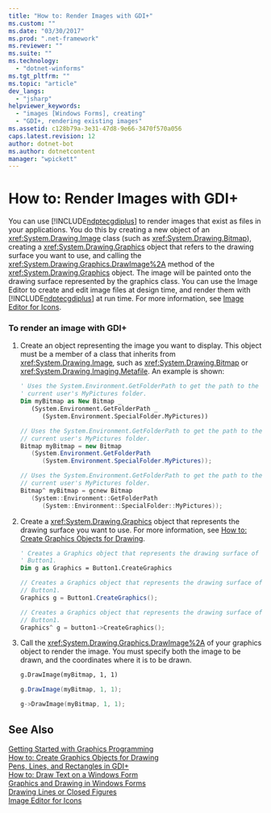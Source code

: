 ```yaml
---
title: "How to: Render Images with GDI+"
ms.custom: ""
ms.date: "03/30/2017"
ms.prod: ".net-framework"
ms.reviewer: ""
ms.suite: ""
ms.technology: 
  - "dotnet-winforms"
ms.tgt_pltfrm: ""
ms.topic: "article"
dev_langs: 
  - "jsharp"
helpviewer_keywords: 
  - "images [Windows Forms], creating"
  - "GDI+, rendering existing images"
ms.assetid: c128b79a-3e31-47d8-9e66-3470f570a056
caps.latest.revision: 12
author: dotnet-bot
ms.author: dotnetcontent
manager: "wpickett"
---
```

# How to: Render Images with GDI+
You can use [!INCLUDE[ndptecgdiplus](../../../../includes/ndptecgdiplus-md.md)] to render images that exist as files in your applications. You do this by creating a new object of an <xref:System.Drawing.Image> class (such as <xref:System.Drawing.Bitmap>), creating a <xref:System.Drawing.Graphics> object that refers to the drawing surface you want to use, and calling the <xref:System.Drawing.Graphics.DrawImage%2A> method of the <xref:System.Drawing.Graphics> object. The image will be painted onto the drawing surface represented by the graphics class. You can use the Image Editor to create and edit image files at design time, and render them with [!INCLUDE[ndptecgdiplus](../../../../includes/ndptecgdiplus-md.md)] at run time. For more information, see [Image Editor for Icons](/cpp/windows/image-editor-for-icons).  
  
### To render an image with GDI+  
  
1.  Create an object representing the image you want to display. This object must be a member of a class that inherits from <xref:System.Drawing.Image>, such as <xref:System.Drawing.Bitmap> or <xref:System.Drawing.Imaging.Metafile>. An example is shown:  
  
    ```vb  
    ' Uses the System.Environment.GetFolderPath to get the path to the   
    ' current user's MyPictures folder.  
    Dim myBitmap as New Bitmap _  
       (System.Environment.GetFolderPath _  
          (System.Environment.SpecialFolder.MyPictures))  
    ```  
  
    ```csharp  
    // Uses the System.Environment.GetFolderPath to get the path to the   
    // current user's MyPictures folder.  
    Bitmap myBitmap = new Bitmap  
       (System.Environment.GetFolderPath  
          (System.Environment.SpecialFolder.MyPictures));  
    ```  
  
    ```cpp  
    // Uses the System.Environment.GetFolderPath to get the path to the   
    // current user's MyPictures folder.  
    Bitmap^ myBitmap = gcnew Bitmap  
       (System::Environment::GetFolderPath  
          (System::Environment::SpecialFolder::MyPictures));  
    ```  
  
2.  Create a <xref:System.Drawing.Graphics> object that represents the drawing surface you want to use. For more information, see [How to: Create Graphics Objects for Drawing](../../../../docs/framework/winforms/advanced/how-to-create-graphics-objects-for-drawing.md).  
  
    ```vb  
    ' Creates a Graphics object that represents the drawing surface of   
    ' Button1.  
    Dim g as Graphics = Button1.CreateGraphics  
    ```  
  
    ```csharp  
    // Creates a Graphics object that represents the drawing surface of   
    // Button1.  
    Graphics g = Button1.CreateGraphics();  
    ```  
  
    ```cpp  
    // Creates a Graphics object that represents the drawing surface of   
    // Button1.  
    Graphics^ g = button1->CreateGraphics();  
    ```  
  
3.  Call the <xref:System.Drawing.Graphics.DrawImage%2A> of your graphics object to render the image. You must specify both the image to be drawn, and the coordinates where it is to be drawn.  
  
    ```vb  
    g.DrawImage(myBitmap, 1, 1)  
    ```  
  
    ```csharp  
    g.DrawImage(myBitmap, 1, 1);  
    ```  
  
    ```cpp  
    g->DrawImage(myBitmap, 1, 1);  
    ```  
  
## See Also  
 [Getting Started with Graphics Programming](../../../../docs/framework/winforms/advanced/getting-started-with-graphics-programming.md)   
 [How to: Create Graphics Objects for Drawing](../../../../docs/framework/winforms/advanced/how-to-create-graphics-objects-for-drawing.md)   
 [Pens, Lines, and Rectangles in GDI+](../../../../docs/framework/winforms/advanced/pens-lines-and-rectangles-in-gdi.md)   
 [How to: Draw Text on a Windows Form](../../../../docs/framework/winforms/advanced/how-to-draw-text-on-a-windows-form.md)   
 [Graphics and Drawing in Windows Forms](../../../../docs/framework/winforms/advanced/graphics-and-drawing-in-windows-forms.md)   
 [Drawing Lines or Closed Figures](/cpp/windows/drawing-lines-or-closed-figures-image-editor-for-icons)   
 [Image Editor for Icons](/cpp/windows/image-editor-for-icons)
